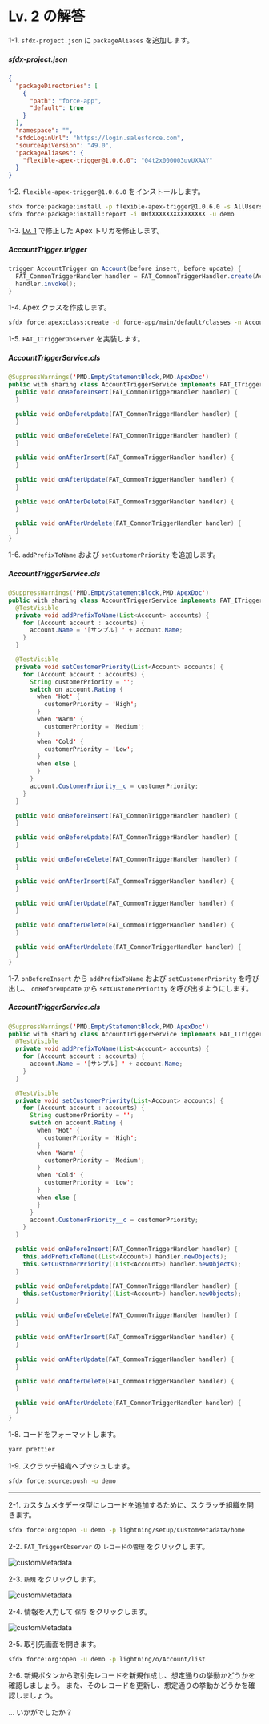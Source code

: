 # Lv. 2 の解答

1-1. `sfdx-project.json` に `packageAliases` を追加します。

##### sfdx-project.json

```json
{
  "packageDirectories": [
    {
      "path": "force-app",
      "default": true
    }
  ],
  "namespace": "",
  "sfdcLoginUrl": "https://login.salesforce.com",
  "sourceApiVersion": "49.0",
  "packageAliases": {
    "flexible-apex-trigger@1.0.6.0": "04t2x000003uvUXAAY"
  }
}
```

1-2. `flexible-apex-trigger@1.0.6.0` をインストールします。

```sh
sfdx force:package:install -p flexible-apex-trigger@1.0.6.0 -s AllUsers -u demo
sfdx force:package:install:report -i 0HfXXXXXXXXXXXXXXX -u demo
```

1-3. [Lv. 1](level-01-answer.md) で修正した Apex トリガを修正します。

##### AccountTrigger.trigger

```java
trigger AccountTrigger on Account(before insert, before update) {
  FAT_CommonTriggerHandler handler = FAT_CommonTriggerHandler.create(Account.class);
  handler.invoke();
}
```

1-4. Apex クラスを作成します。

```sh
sfdx force:apex:class:create -d force-app/main/default/classes -n AccountTriggerService -t DefaultApexClass
```

1-5. `FAT_ITriggerObserver` を実装します。

##### AccountTriggerService.cls

```java
@SuppressWarnings('PMD.EmptyStatementBlock,PMD.ApexDoc')
public with sharing class AccountTriggerService implements FAT_ITriggerObserver {
  public void onBeforeInsert(FAT_CommonTriggerHandler handler) {
  }

  public void onBeforeUpdate(FAT_CommonTriggerHandler handler) {
  }

  public void onBeforeDelete(FAT_CommonTriggerHandler handler) {
  }

  public void onAfterInsert(FAT_CommonTriggerHandler handler) {
  }

  public void onAfterUpdate(FAT_CommonTriggerHandler handler) {
  }

  public void onAfterDelete(FAT_CommonTriggerHandler handler) {
  }

  public void onAfterUndelete(FAT_CommonTriggerHandler handler) {
  }
}
```

1-6. `addPrefixToName` および `setCustomerPriority` を追加します。

##### AccountTriggerService.cls

```java
@SuppressWarnings('PMD.EmptyStatementBlock,PMD.ApexDoc')
public with sharing class AccountTriggerService implements FAT_ITriggerObserver {
  @TestVisible
  private void addPrefixToName(List<Account> accounts) {
    for (Account account : accounts) {
      account.Name = '[サンプル] ' + account.Name;
    }
  }

  @TestVisible
  private void setCustomerPriority(List<Account> accounts) {
    for (Account account : accounts) {
      String customerPriority = '';
      switch on account.Rating {
        when 'Hot' {
          customerPriority = 'High';
        }
        when 'Warm' {
          customerPriority = 'Medium';
        }
        when 'Cold' {
          customerPriority = 'Low';
        }
        when else {
        }
      }
      account.CustomerPriority__c = customerPriority;
    }
  }

  public void onBeforeInsert(FAT_CommonTriggerHandler handler) {
  }

  public void onBeforeUpdate(FAT_CommonTriggerHandler handler) {
  }

  public void onBeforeDelete(FAT_CommonTriggerHandler handler) {
  }

  public void onAfterInsert(FAT_CommonTriggerHandler handler) {
  }

  public void onAfterUpdate(FAT_CommonTriggerHandler handler) {
  }

  public void onAfterDelete(FAT_CommonTriggerHandler handler) {
  }

  public void onAfterUndelete(FAT_CommonTriggerHandler handler) {
  }
}
```

1-7. `onBeforeInsert` から `addPrefixToName` および `setCustomerPriority` を呼び出し、
`onBeforeUpdate` から `setCustomerPriority` を呼び出すようにします。

##### AccountTriggerService.cls

```java
@SuppressWarnings('PMD.EmptyStatementBlock,PMD.ApexDoc')
public with sharing class AccountTriggerService implements FAT_ITriggerObserver {
  @TestVisible
  private void addPrefixToName(List<Account> accounts) {
    for (Account account : accounts) {
      account.Name = '[サンプル] ' + account.Name;
    }
  }

  @TestVisible
  private void setCustomerPriority(List<Account> accounts) {
    for (Account account : accounts) {
      String customerPriority = '';
      switch on account.Rating {
        when 'Hot' {
          customerPriority = 'High';
        }
        when 'Warm' {
          customerPriority = 'Medium';
        }
        when 'Cold' {
          customerPriority = 'Low';
        }
        when else {
        }
      }
      account.CustomerPriority__c = customerPriority;
    }
  }

  public void onBeforeInsert(FAT_CommonTriggerHandler handler) {
    this.addPrefixToName((List<Account>) handler.newObjects);
    this.setCustomerPriority((List<Account>) handler.newObjects);
  }

  public void onBeforeUpdate(FAT_CommonTriggerHandler handler) {
    this.setCustomerPriority((List<Account>) handler.newObjects);
  }

  public void onBeforeDelete(FAT_CommonTriggerHandler handler) {
  }

  public void onAfterInsert(FAT_CommonTriggerHandler handler) {
  }

  public void onAfterUpdate(FAT_CommonTriggerHandler handler) {
  }

  public void onAfterDelete(FAT_CommonTriggerHandler handler) {
  }

  public void onAfterUndelete(FAT_CommonTriggerHandler handler) {
  }
}
```

1-8. コードをフォーマットします。

```sh
yarn prettier
```

1-9. スクラッチ組織へプッシュします。

```sh
sfdx force:source:push -u demo
```

---

2-1. カスタムメタデータ型にレコードを追加するために、スクラッチ組織を開きます。

```sh
sfdx force:org:open -u demo -p lightning/setup/CustomMetadata/home
```

2-2. `FAT_TriggerObserver` の `レコードの管理` をクリックします。

![customMetadata](../images/level-02-answer-01.png)

2-3. `新規` をクリックします。

![customMetadata](../images/level-02-answer-02.png)

2-4. 情報を入力して `保存` をクリックします。

![customMetadata](../images/level-02-answer-03.png)

2-5. 取引先画面を開きます。

```sh
sfdx force:org:open -u demo -p lightning/o/Account/list
```

2-6. 新規ボタンから取引先レコードを新規作成し、想定通りの挙動かどうかを確認しましょう。
また、そのレコードを更新し、想定通りの挙動かどうかを確認しましょう。

... いかがでしたか？
